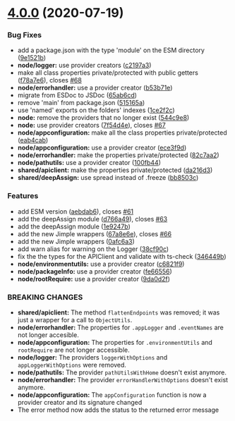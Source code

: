 # [4.0.0](https://github.com/homer0/wootils/compare/3.0.4...4.0.0) (2020-07-19)


### Bug Fixes

* add a package.json with the type 'module' on the ESM directory ([9e1521b](https://github.com/homer0/wootils/commit/9e1521b374e92bcdbd282e46d530325b4d21d2e7))
* **node/logger:** use provider creators ([c2197a3](https://github.com/homer0/wootils/commit/c2197a36a5abf223bdce48daaea1d05996b1162c))
* make all class properties private/protected with public getters ([f78a7e6](https://github.com/homer0/wootils/commit/f78a7e667c54c7c3d8e86c061c0fe6bd360b1617)), closes [#68](https://github.com/homer0/wootils/issues/68)
* **node/errorhandler:** use a provider creator ([b53b71e](https://github.com/homer0/wootils/commit/b53b71eab3f020f6b5f36e5b52961b45bc7a5958))
* migrate from ESDoc to JSDoc ([65ab6cd](https://github.com/homer0/wootils/commit/65ab6cdaa69b79fca64efc6af458a5ae4d662661))
* remove 'main' from package.json ([515165a](https://github.com/homer0/wootils/commit/515165a0837489a3302eaba8754321dd363f9dea))
* use 'named' exports on the folders' indexes ([1ce2f2c](https://github.com/homer0/wootils/commit/1ce2f2ce0af6ac16a2b19a5be06b0966220b7990))
* **node:** remove the providers that no longer exist ([544c9e8](https://github.com/homer0/wootils/commit/544c9e81e9798bf343346b064bf41b20551da9d6))
* **node:** use provider creators ([7f54d4e](https://github.com/homer0/wootils/commit/7f54d4e662b9510bd91fe68a3a2e8b51c9fb8327)), closes [#67](https://github.com/homer0/wootils/issues/67)
* **node/appconfiguration:** make all the class properties private/protected ([eab4cab](https://github.com/homer0/wootils/commit/eab4cab9f4ac8eb60b2fc58fec9542174a648e33))
* **node/appconfiguration:** use a provider creator ([ece3f9d](https://github.com/homer0/wootils/commit/ece3f9d2c3fd7061ca780bd821616628f8f238e3))
* **node/errorhandler:** make the properties private/protected ([82c7aa2](https://github.com/homer0/wootils/commit/82c7aa27dd5fe0bda2994a3af4e7970dad46adf2))
* **node/pathutils:** use a provider creator ([100fb44](https://github.com/homer0/wootils/commit/100fb449d953f2bfd1ef2d6af11d735c5cae9a71))
* **shared/apiclient:** make the properties private/protected ([da216d3](https://github.com/homer0/wootils/commit/da216d328e50e08c91846cecdaec2e7cbb0335fc))
* **shared/deepAssign:** use spread instead of .freeze ([bb8503c](https://github.com/homer0/wootils/commit/bb8503cc835c90c6d1f2e208a2827daf0039c302))


### Features

* add ESM version ([aebdab6](https://github.com/homer0/wootils/commit/aebdab60f774ba97bffad356c8d4cad783230d0c)), closes [#61](https://github.com/homer0/wootils/issues/61)
* add the deepAssign module ([d766a49](https://github.com/homer0/wootils/commit/d766a490c93aa654113a41762c607b6601095c6d)), closes [#63](https://github.com/homer0/wootils/issues/63)
* add the deepAssign module ([1e9247b](https://github.com/homer0/wootils/commit/1e9247b8d9bf5a5165f8a5cee9a28437aab5b08f))
* add the new Jimple wrappers ([67a8e6e](https://github.com/homer0/wootils/commit/67a8e6e71015d6ffc3007e089afac6dddb13298e)), closes [#66](https://github.com/homer0/wootils/issues/66)
* add the new Jimple wrappers ([0afc6a3](https://github.com/homer0/wootils/commit/0afc6a35c50c3f4c31fed5159280f4b84bf7e855))
* add warn alias for warning on the Logger ([38cf90c](https://github.com/homer0/wootils/commit/38cf90c09bccf4ecb09d2ebf8ceac00b611e61fb))
* fix the the types for the APIClient and validate with ts-check ([346449b](https://github.com/homer0/wootils/commit/346449bb8775b1438c35e7bf982f7d3ffb0e37d5))
* **node/environmentutils:** use a provider creator ([c6821f9](https://github.com/homer0/wootils/commit/c6821f925f97bc01d5d706ffdb937beb96ebb3bb))
* **node/packageInfo:** use a provider creator ([fe66556](https://github.com/homer0/wootils/commit/fe66556d65ffe7e85d6c48272c277dd8bc4ef986))
* **node/rootRequire:** use a provider creator ([9da0d2f](https://github.com/homer0/wootils/commit/9da0d2fb4e0974b556c5967d41105e5740f210b2))


### BREAKING CHANGES

* **shared/apiclient:** The method `flattenEndpoints` was removed; it was just a wrapper for a call to
`ObjectUtils`.
* **node/errorhandler:** The properties for `.appLogger` and `.eventNames` are not longer accesible.
* **node/appconfiguration:** The properties for `.environmentUtils` and `rootRequire` are not longer accessible.
* **node/logger:** The providers `loggerWithOptions` and `appLoggerWithOptions` were removed.
* **node/pathutils:** The provider `pathUtilsWithHome` doesn't exist anymore.
* **node/errorhandler:** The provider `errorHandlerWithOptions` doesn't exist anymore.
* **node/appconfiguration:** The `appConfiguration` function is now a provider creator and its signature changed
* The error method now adds the status to the returned error message
